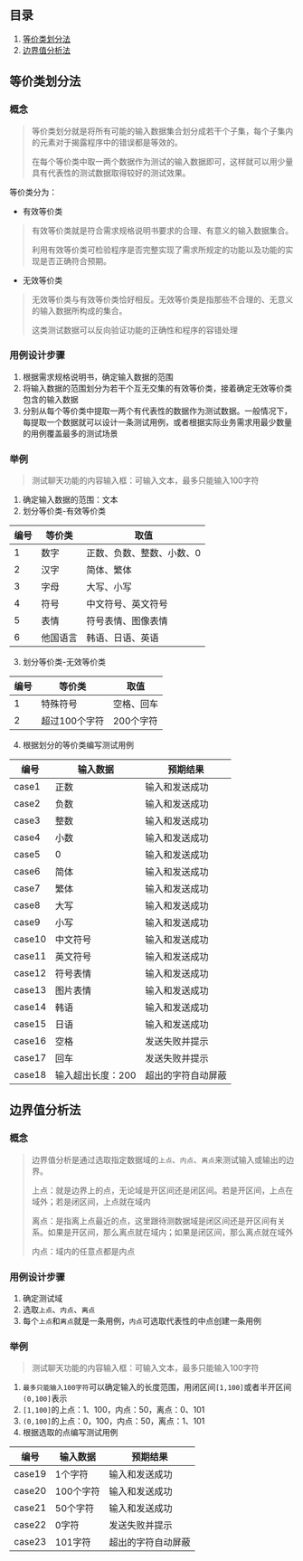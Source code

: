 ## 目录

1. [等价类划分法](#1-1)
1. [边界值分析法](#1-2)

## <a id='1-1'>等价类划分法</a>

### 概念

> 等价类划分就是将所有可能的输入数据集合划分成若干个子集，每个子集内的元素对于揭露程序中的错误都是等效的。
>
> 在每个等价类中取一两个数据作为测试的输入数据即可，这样就可以用少量具有代表性的测试数据取得较好的测试效果。

等价类分为：

- 有效等价类

> 有效等价类就是符合需求规格说明书要求的合理、有意义的输入数据集合。
>
> 利用有效等价类可检验程序是否完整实现了需求所规定的功能以及功能的实现是否正确符合预期。

- 无效等价类

> 无效等价类与有效等价类恰好相反。无效等价类是指那些不合理的、无意义的输入数据所构成的集合。
>
> 这类测试数据可以反向验证功能的正确性和程序的容错处理

### 用例设计步骤

1. 根据需求规格说明书，确定输入数据的范围
1. 将输入数据的范围划分为若干个互无交集的有效等价类，接着确定无效等价类包含的输入数据
1. 分别从每个等价类中提取一两个有代表性的数据作为测试数据。一般情况下，每提取一个数据就可以设计一条测试用例，或者根据实际业务需求用最少数量的用例覆盖最多的测试场景

### 举例

> 测试聊天功能的内容输入框：可输入文本，最多只能输入100字符

1. 确定输入数据的范围：文本
2. 划分等价类-有效等价类

编号|等价类|取值
---|---|---
1|数字|正数、负数、整数、小数、0
2|汉字|简体、繁体
3|字母|大写、小写
4|符号|中文符号、英文符号
5|表情|符号表情、图像表情
6|他国语言|韩语、日语、英语

3. 划分等价类-无效等价类

编号|等价类|取值
---|---|---
1|特殊符号|空格、回车
2|超过100个字符|200个字符

4. 根据划分的等价类编写测试用例

编号|输入数据|预期结果
---|---|---
case1|正数|输入和发送成功
case2|负数|输入和发送成功
case3|整数|输入和发送成功
case4|小数|输入和发送成功
case5|0|输入和发送成功
case6|简体|输入和发送成功
case7|繁体|输入和发送成功
case8|大写|输入和发送成功
case9|小写|输入和发送成功
case10|中文符号|输入和发送成功
case11|英文符号|输入和发送成功
case12|符号表情|输入和发送成功
case13|图片表情|输入和发送成功
case14|韩语|输入和发送成功
case15|日语|输入和发送成功
case16|空格|发送失败并提示
case17|回车|发送失败并提示
case18|输入超出长度：200|超出的字符自动屏蔽

## <a id='1-2'>边界值分析法</a>

### 概念

> 边界值分析是通过选取指定数据域的`上点`、`内点`、`离点`来测试输入或输出的边界。
>
> 上点：就是边界上的点，无论域是开区间还是闭区间。若是开区间，上点在域外；若是闭区间，上点就在域内
>
> 离点：是指离上点最近的点，这里跟待测数据域是闭区间还是开区间有关系。如果是开区间，那么离点就在域内；如果是闭区间，那么离点就在域外
>
> 内点：域内的任意点都是内点

### 用例设计步骤

1. 确定测试域
2. 选取`上点`、`内点`、`离点`
3. 每个`上点`和`离点`就是一条用例，`内点`可选取代表性的中点创建一条用例

### 举例

> 测试聊天功能的内容输入框：可输入文本，最多只能输入100字符

1. `最多只能输入100字符`可以确定输入的长度范围，用闭区间`[1,100]`或者半开区间`(0,100]`表示
2. `[1,100]`的上点：1、100，内点：50，离点：0、101
3. `(0,100]`的上点：0，100，内点：50，离点：1、101
4. 根据选取的点编写测试用例

编号|输入数据|预期结果
---|---|---
case19|1个字符|输入和发送成功
case20|100个字符|输入和发送成功
case21|50个字符|输入和发送成功
case22|0字符|发送失败并提示
case23|101字符|超出的字符自动屏蔽
